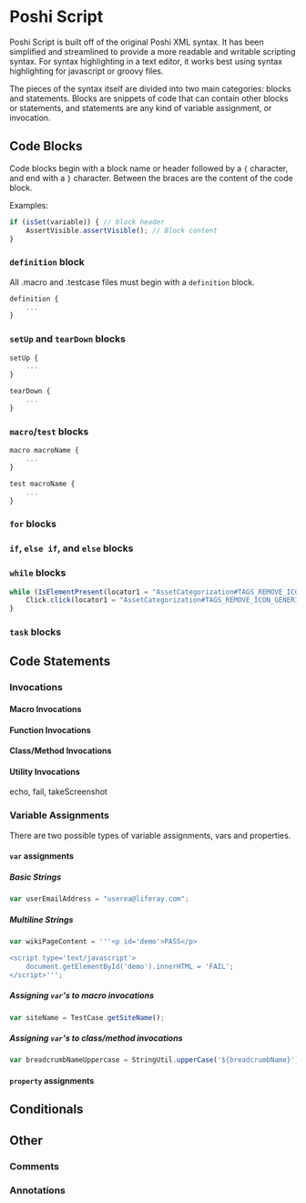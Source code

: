 # Poshi Script

Poshi Script is built off of the original Poshi XML syntax. It has been simplified and streamlined to provide a more readable and writable scripting syntax. For syntax highlighting in a text editor, it works best using syntax highlighting for javascript or groovy files.

The pieces of the syntax itself are divided into two main categories: blocks and statements. Blocks are snippets of code that can contain other blocks or statements, and statements are any kind of variable assignment, or invocation.

## Code Blocks

Code blocks begin with a block name or header followed by a `{` character, and end with a `}` character. Between the braces are the content of the code block.

Examples:
```javascript
if (isSet(variable)) { // block header
	AssertVisible.assertVisible(); // Block content
}

```
### `definition` block
All .macro and .testcase files must begin with a `definition` block.
```javascript
definition {
	...
}
```

### `setUp` and `tearDown` blocks
```javascript
setUp {
	...
}
```

```javascript
tearDown {
	...
}
```
### `macro`/`test` blocks
```javascript
macro macroName {
	...
}
```

```javascript
test macroName {
	...
}
```
### `for` blocks
### `if`, `else if`, and `else` blocks
### `while` blocks
```javascript
while (IsElementPresent(locator1 = "AssetCategorization#TAGS_REMOVE_ICON_GENERIC")) {
	Click.click(locator1 = "AssetCategorization#TAGS_REMOVE_ICON_GENERIC");
}
```
### `task` blocks
## Code Statements
### Invocations
#### Macro Invocations
#### Function Invocations
#### Class/Method Invocations
#### Utility Invocations
echo, fail, takeScreenshot
### Variable Assignments
There are two possible types of variable assignments, vars and properties.
#### `var` assignments
##### Basic Strings
```javascript
var userEmailAddress = "userea@liferay.com";
```

##### Multiline Strings
```groovy
var wikiPageContent = '''<p id='demo'>PASS</p>

<script type='text/javascript'>
	document.getElementById('demo').innerHTML = 'FAIL';
</script>''';
```

##### Assigning `var`'s to macro invocations
```javascript
var siteName = TestCase.getSiteName();
```

##### Assigning `var`'s to class/method invocations
```javascript
var breadcrumbNameUppercase = StringUtil.upperCase('${breadcrumbName}');
```
#### `property` assignments

## Conditionals

## Other
### Comments
### Annotations
